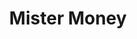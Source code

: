 ---
title: Mister Money
slug: mister-money
updated-on: '2024-05-30T13:44:31.749Z'
created-on: '2024-05-30T13:41:46.671Z'
published-on: '2024-05-30T13:54:32.469Z'
f_city-state-2:
- cms/city/longmont-co.md
- cms/city/brighton-co.md
- cms/city/pueblo-co.md
- cms/city/loveland-co.md
- cms/city/greeley-co.md
- cms/city/ames-ia.md
- cms/city/davenport-ia.md
- cms/city/lincoln-ne.md
- cms/city/laramie-wy.md
- cms/city/casper-wy.md
- cms/city/cheyenne-wy.md
- cms/city/steamboat-springs-co.md
- cms/city/colorado-springs-co.md
- cms/city/haines-city-fl.md
- cms/city/council-bluffs-ia.md
- cms/city/cedar-rapids-ia.md
- cms/city/sioux-city-ia.md
- cms/city/green-bay-wi.md
f_locations:
- cms/payday-loan/mister-money-20931.md
- cms/payday-loan/mister-money-20932.md
- cms/payday-loan/mister-money-20933.md
- cms/payday-loan/mister-money-20934.md
- cms/payday-loan/mister-money-20935.md
- cms/payday-loan/mister-money-20936.md
- cms/payday-loan/mister-money-20937.md
- cms/payday-loan/mister-money-20938.md
- cms/payday-loan/mister-money-20939.md
- cms/payday-loan/mister-money-20940.md
- cms/payday-loan/mister-money-20941.md
- cms/payday-loan/mister-money-20942.md
- cms/payday-loan/mister-money-20943.md
- cms/payday-loan/mister-money-20944.md
- cms/payday-loan/mister-money-20945.md
- cms/payday-loan/mister-money-20946.md
- cms/payday-loan/mister-money-20947.md
- cms/payday-loan/mister-money-20948.md
- cms/payday-loan/mister-money-20949.md
- cms/payday-loan/mister-money-20950.md
- cms/payday-loan/mister-money-20951.md
- cms/payday-loan/mister-money-20952.md
- cms/payday-loan/mister-money-20953.md
f_states:
- cms/state/colorado.md
- cms/state/iowa.md
- cms/state/nebraska.md
- cms/state/wyoming.md
- cms/state/florida.md
- cms/state/wisconsin.md
layout: '[company].html'
tags: company
---